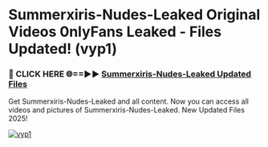 # Summerxiris-Nudes-Leaked Original Videos 0nlyFans Leaked - Files Updated! (vyp1)

<h3>🔴 CLICK HERE 🌐==►► <a href="https://tinyurl.com/52m3yx9h" rel="nofollow">Summerxiris-Nudes-Leaked Updated Files</a></h3>

Get Summerxiris-Nudes-Leaked and all content. Now you can access all videos and pictures of Summerxiris-Nudes-Leaked. New Updated Files 2025!

[![vyp1](https://i.imgur.com/TnHtlc8.gif)](https://tinyurl.com/52m3yx9h)
